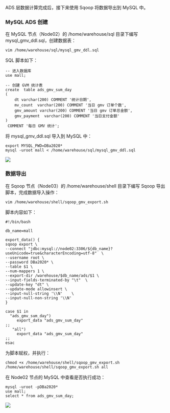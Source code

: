 ADS 层数据计算完成后，接下来使用 Sqoop 将数据导出到 MySQL 中。

### MySQL ADS 创建

在 MySQL 节点（Node02）的 /home/warehouse/sql 目录下编写 mysql_gmv_ddl.sql，创建数据表：

    
    
    vim /home/warehouse/sql/mysql_gmv_ddl.sql
    

SQL 脚本如下：

    
    
    -- 进入数据库
    use mall;
    
    -- 创建 GVM 统计表
    create  table ads_gmv_sum_day
    (   
        dt varchar(200) COMMENT '统计日期',
        mv_count  varchar(200) COMMENT '当日 gmv 订单个数',
        gmv_amount varchar(200) COMMENT '当日 gmv 订单总金额',
        gmv_payment  varchar(200) COMMENT '当日支付金额' 
    )  
     COMMENT '每日 GMV 统计';
    

将 mysql_gmv_ddl.sql 导入到 MySQL 中：

    
    
    export MYSQL_PWD=DBa2020*
    mysql -uroot mall < /home/warehouse/sql/mysql_gmv_ddl.sql
    

![](https://images.gitbook.cn/e8f8f0a0-f050-11ea-bc58-d7943dd51ce7)

### 数据导出

在 Sqoop 节点（Node03）的 /home/warehouse/shell 目录下编写 Sqoop 导出脚本，完成数据导入操作：

    
    
    vim /home/warehouse/shell/sqoop_gmv_export.sh
    

脚本内容如下：

    
    
    #!/bin/bash
    
    db_name=mall
    
    export_data() {
    sqoop export \
    --connect "jdbc:mysql://node02:3306/${db_name}?useUnicode=true&characterEncoding=utf-8"  \
    --username root \
    --password DBa2020* \
    --table $1 \
    --num-mappers 1 \
    --export-dir /warehouse/$db_name/ads/$1 \
    --input-fields-terminated-by "\t"  \
    --update-key "dt" \
    --update-mode allowinsert \
    --input-null-string '\\N'    \
    --input-null-non-string '\\N'  
    }
    
    case $1 in
      "ads_gmv_sum_day")
         export_data "ads_gmv_sum_day"
    ;;
       "all")
         export_data "ads_gmv_sum_day"
    ;;
    esac
    

为脚本赋权，并执行：

    
    
    chmod +x /home/warehouse/shell/sqoop_gmv_export.sh
    /home/warehouse/shell/sqoop_gmv_export.sh all
    

在 Node02 节点的 MySQL 中查看是否执行成功：

    
    
    mysql -uroot -pDBa2020*
    use mall;
    select * from ads_gmv_sum_day;
    

![](https://images.gitbook.cn/0a3eb380-f051-11ea-8755-9ff4c3d0bc34)

